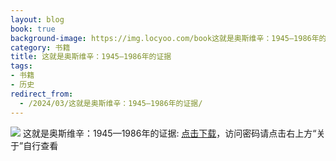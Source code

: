 ```yaml
---
layout: blog
book: true
background-image: https://img.locyoo.com/book这就是奥斯维辛：1945—1986年的证据.jpg
category: 书籍
title: 这就是奥斯维辛：1945—1986年的证据
tags:
- 书籍
- 历史
redirect_from:
  - /2024/03/这就是奥斯维辛：1945—1986年的证据/
---
```

![](https://img.locyoo.com/book这就是奥斯维辛：1945—1986年的证据.jpg)
这就是奥斯维辛：1945—1986年的证据: <a name = "ref1" href="https://url18.ctfile.com/f/50983618-1051396972-623221?p=3619">点击下载</a>，访问密码请点击右上方“关于”自行查看